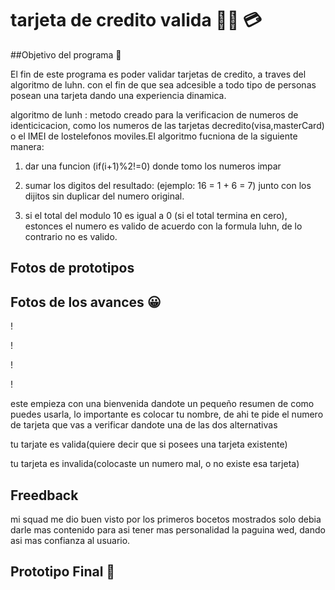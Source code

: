 # tarjeta de credito valida :technologist: 	:credit_card:

##Objetivo del programa :pencil:


 El fin de este programa es poder validar tarjetas de credito, a traves del algoritmo de luhn. con el fin de que sea adcesible a todo tipo de personas posean una tarjeta dando una experiencia dinamica.

 algoritmo de lunh : metodo creado para la verificacion de numeros de identicicacion, como los numeros de las tarjetas decredito(visa,masterCard) o el IMEI de lostelefonos moviles.El algoritmo fucniona de la siguiente manera:


 1. dar una funcion (if(i+1)%2!=0) donde tomo los numeros impar 

 2. sumar los digitos del resultado: (ejemplo: 16 = 1 + 6 = 7) junto con los dijitos sin duplicar del numero original.

 3. si el total del modulo 10 es igual a 0 (si el total termina en cero), estonces el numero es valido de acuerdo con la formula luhn, de lo contrario no es valido.

 ## Fotos de prototipos 

 ## Fotos de los avances :grinning:

 ! [](img.rea/1.jpg)

 ! [](img.rea/2.jpg)

 ! [](img.rea/3.jpg)

 ! [](img.rea/4.jpg)



este empieza con una bienvenida dandote un pequeño resumen de como puedes usarla, lo importante es colocar tu nombre, de ahi te pide el numero de tarjeta que vas a verificar dandote una de las dos alternativas 

tu tarjate es valida(quiere decir que si posees una tarjeta existente)

tu tarjeta es invalida(colocaste un numero mal, o no existe esa tarjeta) 


## Freedback 

mi squad me dio buen visto por los primeros bocetos mostrados solo debia darle mas contenido para asi tener mas personalidad la paguina wed, dando asi mas confianza al usuario.

## Prototipo Final :champagne:
